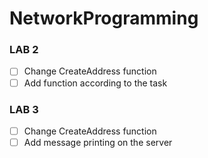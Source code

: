 # NetworkProgramming

### LAB 2
- [ ] Change CreateAddress function
- [ ] Add function according to the task

### LAB 3
- [ ] Change CreateAddress function
- [ ] Add message printing on the server
